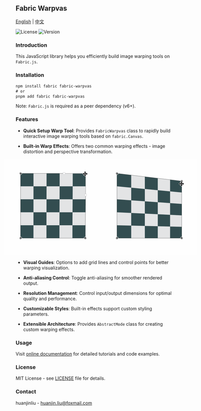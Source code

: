 ## Fabric Warpvas

[English](README.md) | [中文](README.cn.md)

![License](https://img.shields.io/badge/license-MIT-blue.svg)
![Version](https://img.shields.io/badge/version-1.1.0-green.svg)

### Introduction

This JavaScript library helps you efficiently build image warping tools on `Fabric.js`.

### Installation

```shell
npm install fabric fabric-warpvas
# or
pnpm add fabric fabric-warpvas
```

Note: `Fabric.js` is required as a peer dependency (v6+).

### Features

- **Quick Setup Warp Tool**: Provides `FabricWarpvas` class to rapidly build interactive image warping tools based on `fabric.Canvas`.

- **Built-in Warp Effects**: Offers two common warping effects - image distortion and perspective transformation.

  <div style="display: flex; justify-content: center;">
    <img src="https://raw.githubusercontent.com/huanjinliu/fabric-warpvas/master/docs/resources/gifs/warp.gif" alt="warp" />
    <img src="https://raw.githubusercontent.com/huanjinliu/fabric-warpvas/master/docs/resources/gifs/perspective.gif" alt="perspective" />
  </div>

- **Visual Guides**: Options to add grid lines and control points for better warping visualization.

- **Anti-aliasing Control**: Toggle anti-aliasing for smoother rendered output.

- **Resolution Management**: Control input/output dimensions for optimal quality and performance.

- **Customizable Styles**: Built-in effects support custom styling parameters.

- **Extensible Architecture**: Provides `AbstractMode` class for creating custom warping effects.

### Usage

Visit [online documentation](https://huanjinliu.github.io/fabric-warpvas/) for detailed tutorials and code examples.

### License

MIT License - see [LICENSE](LICENSE) file for details.

### Contact

huanjinliu - [huanjin.liu@foxmail.com](mailto:huanjin.liu@foxmail.com)
